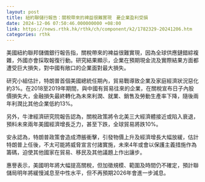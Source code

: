 ```yaml
---
layout: post
title: 紐約聯儲行報告：關稅帶來的裨益很難實現　憂企業盈利受損
date: 2024-12-06 07:50:46.000000000 +08:00
link: https://news.rthk.hk/rthk/ch/component/k2/1782329-20241206.htm
categories: rthk
---
```


美國紐約聯邦儲備銀行報告指，關稅帶來的裨益很難實現，因為全球供應鏈錯綜複雜，外國亦會採取報復行動。研究結果顯示，企業在預期現金流及實際結果方面都遭受巨大損失，對中國有敞口的企業面對最大損失。

研究小組估計，特朗普首個美國總統任期內，貿易戰導致企業及家庭經濟狀況惡化約3%。在2018至2019年期間，與中國有貿易往來的企業，在關稅宣布日子內股價損失大，金融損失最終轉化為未來利潤、就業、銷售及勞動生產率下降，隨後兩年利潤比其他企業低約13%。

另外，牛津經濟研究院報告認為，關稅政策將令北美三大經濟體接近或陷入衰退，預料未來兩年美國經濟增長乏力，甚至下跌，全球貿易將跌10%。

安永認為，特朗普政策會造成滯脹衝擊，引發物價上升及經濟增長大幅放緩，估計特朗普上任後，不太可能將威脅宣言付諸實施，未來4年或會以保護主義措施作為籌碼，迫使其他國家在貿易、移民及其他議題上作出讓步。

惠譽表示，美國明年將大幅提高關稅，但加徵規模、範圍及時間仍不確定，預計聯儲局明年將緩慢減息至中性水平，但不再預期2026年會進一步減息。
